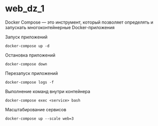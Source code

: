 # web_dz_1

Docker Compose — это инструмент, который позволяет определять и запускать многоконтейнерные Docker-приложения

Запуск приложений

```
docker-compose up -d
```

Остановка приложений

```
docker-compose down
```

Перезапуск приложений

```
docker-compose logs -f
```

Выполнение команд внутри контейнера

```
docker-compose exec <service> bash
```

Масштабирование сервисов

```
docker-compose up --scale web=3
```
